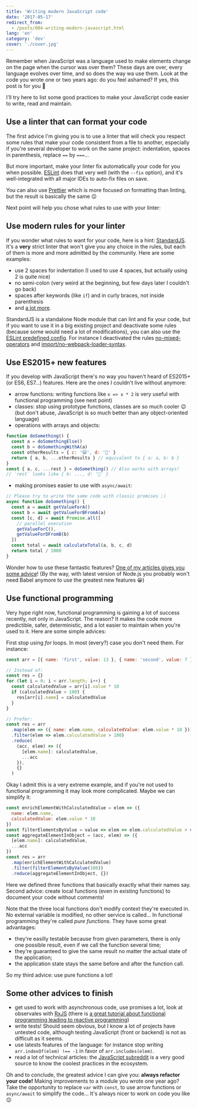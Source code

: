 ```yaml
---
title: 'Writing modern JavaScript code'
date: '2017-05-17'
redirect_from:
  - /posts/004-writing-modern-javascript.html
lang: 'en'
category: 'dev'
cover: './cover.jpg'
---
```


Remember when JavaScript was a language used to make elements change on the page when the cursor was over them? These days are over, every language evolves over time, and so does the way wa use them. Look at the code you wrote one or two years ago: do you feel ashamed? If yes, this post is for you 🙂

I'll try here to list some good practices to make your JavaScript code easier to write, read and maintain.

<!--readmore-->

## Use a linter that can format your code

The first advice I'm giving you is to use a linter that will check you respect some rules that make your code consistent from a file to another, especially if you're several developer to work on the same project: indentation, spaces in parenthesis, replace `==` by `===`…

But more important, make your linter fix automatically your code for you when possible. [ESLint](http://eslint.org/) does that very well (with the `--fix` option), and it's well-integrated with all major IDEs to auto-fix files on save.

You can also use [Prettier](https://github.com/prettier/prettier) which is more focused on formatting than linting, but the result is basically the same 😉

Next point will help you chose what rules to use with your linter:

## Use modern rules for your linter

If you wonder what rules to want for your code, here is a hint: [StandardJS](https://standardjs.com/). It's a **very** strict linter that won't give you any choice in the rules, but each of them is more and more admitted by the community. Here are some examples:

- use 2 spaces for indentation (I used to use 4 spaces, but actually using 2 is quite nice)
- no semi-colon (very weird at the beginning, but few days later I couldn't go back)
- spaces after keywords (like `if`) and in curly braces, not inside parenthesis
- and [a lot more](https://standardjs.com/rules.html).

StandardJS is a standalone Node module that can lint and fix your code, but if you want to use it in a big existing project and deactivate some rules (because some would need a lot of modifications), you can also use the [ESLint predefined config](https://github.com/feross/eslint-config-standard). For instance I deactivated the rules [no-mixed-operators](http://eslint.org/docs/rules/no-mixed-operators) and [import/no-webpack-loader-syntax](https://github.com/benmosher/eslint-plugin-import/blob/master/docs/rules/no-webpack-loader-syntax.md).

## Use ES2015+ new features

If you develop with JavaScript there's no way you haven't heard of ES2015+ (or ES6, ES7…) features. Here are the ones I couldn't live without anymore:

- arrow functions: writing functions like `x => x * 2` is very useful with functional programming (see next point)
- classes: stop using prototype functions, classes are so much cooler 😉 (but don't abuse, JavaScript is so much better than any object-oriented language)
- operations with arrays and objects:

```js
function doSomething() {
  const a = doSomethingElse()
  const b = doSomethingWithA(a)
  const otherResults = { c: '😺', d: '🐶' }
  return { a, b, ...otherResults } // equivalent to { a: a, b: b }
}
const { a, c, ...rest } = doSomething() // Also works with arrays!
// `rest` looks like { b: ..., d: '🐶' }
```

- making promises easier to use with `async/await`:

```js
// Please try to write the same code with classic promises ;)
async function doSomething() {
  const a = await getValueForA()
  const b = await getValueForBFromA(a)
  const [c, d] = await Promise.all([
    // parallel execution
    getValueForC(),
    getValueForDFromB(b)
  ])
  const total = await calculateTotal(a, b, c, d)
  return total / 1000
}
```

Wonder how to use these fantastic features? [One of my articles gives you some advice](https://blog.castiel.me/posts/002-use-the-coolest-es6-features-everywhere.html)! (By the way, with latest version of Node.js you probably won't need Babel anymore to use the greatest new features 😀)

## Use functional programming

Very hype right now, functional programming is gaining a lot of success recently, not only in JavaScript. The reason? It makes the code more predictible, safer, deterministic, and a lot easier to maintain when you're used to it. Here are some simple advices:

First stop using _for_ loops. In most (every?) case you don't need them. For instance:

```js
const arr = [{ name: 'first', value: 13 }, { name: 'second', value: 7 }]

// Instead of:
const res = {}
for (let i = 0; i < arr.length; i++) {
  const calculatedValue = arr[i].value * 10
  if (calculatedValue > 100) {
    res[arr[i].name] = calculatedValue
  }
}

// Prefer:
const res = arr
  .map(elem => ({ name: elem.name, calculatedValue: elem.value * 10 }))
  .filter(elem => elem.calculatedValue > 100)
  .reduce(
    (acc, elem) => ({
      [elem.name]: calculatedValue,
      ...acc
    }),
    {}
  )
```

Okay I admit this is a very extreme example, and if you're not used to functional programming it may look more complicated. Maybe we can simplify it:

```js
const enrichElementWithCalculatedValue = elem => ({
  name: elem.name,
  calculatedValue: elem.value * 10
})
const filterElementsByValue = value => elem => elem.calculatedValue > value
const aggregateElementInObject = (acc, elem) => ({
  [elem.name]: calculatedValue,
  ...acc
})
const res = arr
  .map(enrichElementWithCalculatedValue)
  .filter(filterElementsByValue(100))
  .reduce(aggregateElementInObject, {})
```

Here we defined three functions that basically exactly what their names say. Second advice: create local functions (even in existing functions) to document your code without comments!

Note that the three local functions don't modify context they're executed in. No external variable is modified, no other service is called… In functional programming they're called _pure functions_. They have some great advantages:

- they're easilly testable because from given parameters, there is only one possible result, even if we call the function several time;
- they're guaranteed to give the same result no matter the actual state of the application;
- the application state stays the same before and after the function call.

So my third advice: use pure functions a lot!

## Some other advices to finish

- get used to work with asynchronous code, use promises a lot, look at observales with [RxJS](http://reactivex.io/rxjs/) (there is [a great tutorial about functional programming leading to reactive programming](http://reactivex.io/learnrx/))
- write tests! Should seem obvious, but I know a lot of projects have untested code, although testing JavaScript (front or backend) is not as difficult as it seems.
- use latests features of the language: for instance stop writing `arr.indexOf(elem) !== -1` in favor of `arr.includes(elem)`.
- read a lot of technical articles: the [JavaScript subreddit](https://www.reddit.com/r/javascript/) is a very good source to know the coolest practices in the ecosystem.

Oh and to conclude, the greatest advice I can give you: **always refactor your code!** Making improvements to a module you wrote one year ago? Take the opportunity to replace `var` with `const`, to use arrow functions or `async/await` to simplify the code… It's always nicer to work on code you like 😉
